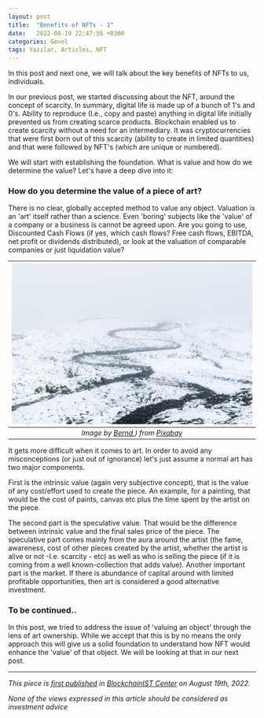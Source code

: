 ```yaml
---
layout: post
title:  "Benefits of NFTs - 1"
date:   2022-08-19 22:47:56 +0300
categories: Genel
tags: Yazılar, Articles, NFT
---
```


In this post and next one, we will talk about the key benefits of NFTs to us, individuals. 

In our previous post, we started discussing about the NFT, around the concept of scarcity. In summary, digital life is made up of a bunch of 1's and 0's.  Ability to reproduce (I.e., copy and paste) anything in digital life initially prevented us from creating scarce products. Blockchain enabled us to create scarcity without a need for an intermediary. It was cryptocurrencies that were first born out of this scarcity (ability to create in limited quantities) and that were followed by NFT's (which are unique or numbered). 

We will start with establishing the foundation. What is value and how do we determine the value? Let's have a deep dive into it: 

### How do you determine the value of a piece of art?
There is no clear, globally accepted method to value any object. Valuation is an 'art' itself rather than a science. Even 'boring' subjects like the 'value' of a company or a business is cannot be agreed upon. Are you going to use, Discounted Cash Flows (if yes, which cash flows? Free cash flows, EBITDA, net profit or dividends distributed), or look at the valuation of comparable companies or just liquidation value? 


| ![snow](/assets/path-1468938_800.jpg)|
|:--:| 
| *Image by [Bernd ]([https://pixabay.com/users/https://pixabay.com/users/momentmal-5324081/)) from [Pixabay](https://pixabay.com/)*|

It gets more difficult when it comes to art. In order to avoid any misconceptions (or just out of ignorance) let's just assume a normal art has two major components. 

First is the intrinsic value (again very subjective concept), that is the value of any cost/effort used to create the piece. An example, for a painting, that would be the cost of paints, canvas etc plus the time spent by the artist on the piece. 

The second part is the speculative value. That would be the difference between intrinsic value and the final sales price of the piece. The speculative part comes mainly from the aura around the artist (the fame, awareness, cost of other pieces created by the artist, whether the artist is alive or not -I.e. scarcity -  etc) as well as who is selling the piece (if it is coming from a well known-collection that adds value). Another important part is the market. If there is abundance of capital around with limited profitable opportunities, then art is considered a good alternative investment. 

### To be continued..
In this post, we tried to address the issue of 'valuing an object' through the lens of art ownership. While we accept that this is by no means the only approach this will give us a solid foundation to understand how NFT would enhance the 'value' of that object. We will be looking at that in our next post. 


---
*This piece is [first published](https://medium.com/bcistcenter/benefits-of-nfts-i-c21ee436aacd) in [BlockchainIST Center](https://medium.com/blockchainist-center) on August 19th, 2022.*

*None of the views expressed in this article should be considered as investment advice*
